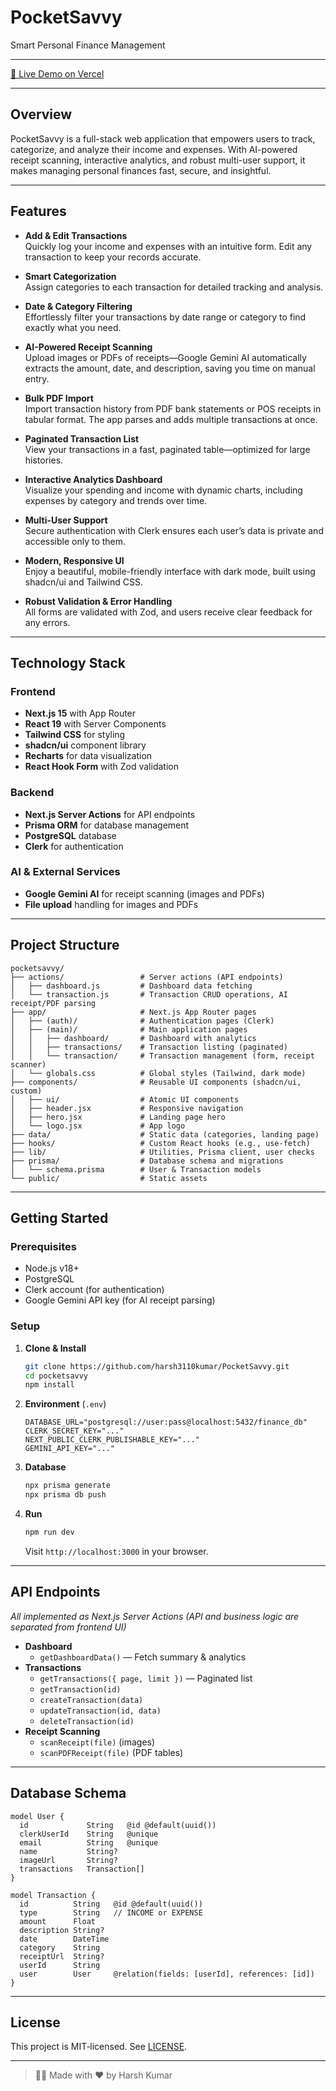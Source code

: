 # PocketSavvy

Smart Personal Finance Management

---

[🚀 Live Demo on Vercel](https://pocket-savvy.vercel.app/)

---

## Overview

PocketSavvy is a full-stack web application that empowers users to track, categorize, and analyze their income and expenses. With AI-powered receipt scanning, interactive analytics, and robust multi-user support, it makes managing personal finances fast, secure, and insightful.

---

## Features

- **Add & Edit Transactions**  
  Quickly log your income and expenses with an intuitive form. Edit any transaction to keep your records accurate.

- **Smart Categorization**  
  Assign categories to each transaction for detailed tracking and analysis.

- **Date & Category Filtering**  
  Effortlessly filter your transactions by date range or category to find exactly what you need.

- **AI-Powered Receipt Scanning**  
  Upload images or PDFs of receipts—Google Gemini AI automatically extracts the amount, date, and description, saving you time on manual entry.

- **Bulk PDF Import**  
  Import transaction history from PDF bank statements or POS receipts in tabular format. The app parses and adds multiple transactions at once.

- **Paginated Transaction List**  
  View your transactions in a fast, paginated table—optimized for large histories.

- **Interactive Analytics Dashboard**  
  Visualize your spending and income with dynamic charts, including expenses by category and trends over time.

- **Multi-User Support**  
  Secure authentication with Clerk ensures each user’s data is private and accessible only to them.

- **Modern, Responsive UI**  
  Enjoy a beautiful, mobile-friendly interface with dark mode, built using shadcn/ui and Tailwind CSS.

- **Robust Validation & Error Handling**  
  All forms are validated with Zod, and users receive clear feedback for any errors.

---

## Technology Stack

### Frontend
- **Next.js 15** with App Router
- **React 19** with Server Components
- **Tailwind CSS** for styling
- **shadcn/ui** component library
- **Recharts** for data visualization
- **React Hook Form** with Zod validation

### Backend
- **Next.js Server Actions** for API endpoints
- **Prisma ORM** for database management
- **PostgreSQL** database
- **Clerk** for authentication

### AI & External Services
- **Google Gemini AI** for receipt scanning (images and PDFs)
- **File upload** handling for images and PDFs

---

## Project Structure

```
pocketsavvy/
├── actions/                 # Server actions (API endpoints)
│   ├── dashboard.js         # Dashboard data fetching
│   └── transaction.js       # Transaction CRUD operations, AI receipt/PDF parsing
├── app/                     # Next.js App Router pages
│   ├── (auth)/              # Authentication pages (Clerk)
│   ├── (main)/              # Main application pages
│   │   ├── dashboard/       # Dashboard with analytics
│   │   ├── transactions/    # Transaction listing (paginated)
│   │   └── transaction/     # Transaction management (form, receipt scanner)
│   └── globals.css          # Global styles (Tailwind, dark mode)
├── components/              # Reusable UI components (shadcn/ui, custom)
│   ├── ui/                  # Atomic UI components
│   ├── header.jsx           # Responsive navigation
│   ├── hero.jsx             # Landing page hero
│   └── logo.jsx             # App logo
├── data/                    # Static data (categories, landing page)
├── hooks/                   # Custom React hooks (e.g., use-fetch)
├── lib/                     # Utilities, Prisma client, user checks
├── prisma/                  # Database schema and migrations
│   └── schema.prisma        # User & Transaction models
└── public/                  # Static assets
```

---

## Getting Started

### Prerequisites

- Node.js v18+
- PostgreSQL
- Clerk account (for authentication)
- Google Gemini API key (for AI receipt parsing)

### Setup

1. **Clone & Install**
   ```bash
   git clone https://github.com/harsh3110kumar/PocketSavvy.git
   cd pocketsavvy
   npm install
   ```
2. **Environment** (`.env`)
   ```env
   DATABASE_URL="postgresql://user:pass@localhost:5432/finance_db"
   CLERK_SECRET_KEY="..."
   NEXT_PUBLIC_CLERK_PUBLISHABLE_KEY="..."
   GEMINI_API_KEY="..."
   ```
3. **Database**
   ```bash
   npx prisma generate
   npx prisma db push
   ```
4. **Run**
   ```bash
   npm run dev
   ```
   Visit `http://localhost:3000` in your browser.

---

## API Endpoints

_All implemented as Next.js Server Actions (API and business logic are separated from frontend UI)_

- **Dashboard**
  - `getDashboardData()` — Fetch summary & analytics
- **Transactions**
  - `getTransactions({ page, limit })` — Paginated list
  - `getTransaction(id)`
  - `createTransaction(data)`
  - `updateTransaction(id, data)`
  - `deleteTransaction(id)`
- **Receipt Scanning**
  - `scanReceipt(file)` (images)
  - `scanPDFReceipt(file)` (PDF tables)

---

## Database Schema

```prisma
model User {
  id             String   @id @default(uuid())
  clerkUserId    String   @unique
  email          String   @unique
  name           String?
  imageUrl       String?
  transactions   Transaction[]
}

model Transaction {
  id          String   @id @default(uuid())
  type        String   // INCOME or EXPENSE
  amount      Float
  description String?
  date        DateTime
  category    String
  receiptUrl  String?
  userId      String
  user        User     @relation(fields: [userId], references: [id])
}
```

---

## License

This project is MIT‑licensed. See [LICENSE](LICENSE).

---

> 🧑‍💻 Made with ❤️ by Harsh Kumar
